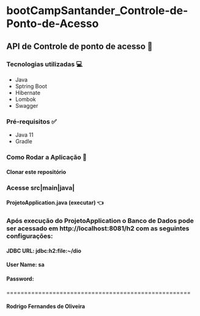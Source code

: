 # bootCampSantander_Controle-de-Ponto-de-Acesso

## API de Controle de ponto de acesso :page_with_curl:

### Tecnologias utilizadas :computer:
- Java
- Sptring Boot
- Hibernate
- Lombok
- Swagger

### Pré-requisitos :white_check_mark:
- Java 11
- Gradle

### Como Rodar a Aplicação :rocket:

#### Clonar este repositório

### Acesse src|main|java|

#### ProjetoApplication.java (executar) :point_left:

### Após execução do ProjetoApplication o Banco de Dados pode ser acessado em http://localhost:8081/h2 com as seguintes configurações:
#### JDBC URL: jdbc:h2:file:~/dio
#### User Name: sa
#### Password: 

====================================================
#### Rodrigo Fernandes de Oliveira
